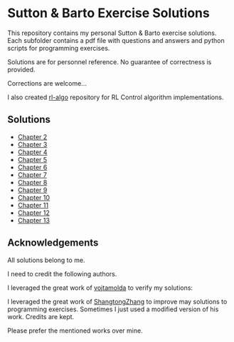 # Sutton & Barto Exercise Solutions

This repository contains my personal Sutton & Barto exercise solutions. Each subfolder contains a pdf file with questions and answers and python scripts for programming exercises.   

Solutions are for personnel reference. No guarantee of correctness is provided. 

Corrections are welcome...

I also created  [rl-algo](https://github.com/habanoz/rl-algo) repository for RL Control algorithm implementations.

## Solutions

* [Chapter 2](chapter2/exercises2.pdf)
* [Chapter 3](chapter3/exercises3.pdf)
* [Chapter 4](chapter4/exercises4.pdf)
* [Chapter 5](chapter5/exercises5.pdf)
* [Chapter 6](chapter6/exercises6.pdf)
* [Chapter 7](chapter7/exercises7.pdf)
* [Chapter 8](chapter8/exercises8.pdf)
* [Chapter 9](chapter9/exercises9.pdf)
* [Chapter 10](chapter10/exercises10.pdf)
* [Chapter 11](chapter11/exercises11.pdf)
* [Chapter 12](chapter12/exercises12.pdf)
* [Chapter 13](chapter13/exercises13.pdf)


## Acknowledgements

All solutions belong to me. 

I need to credit the following authors.

I leveraged the great work of [vojtamolda](
https://github.com/vojtamolda/reinforcement-learning-an-introduction) to verify my solutions:


I leveraged the great work of [ShangtongZhang](https://github.com/ShangtongZhang/reinforcement-learning-an-introduction) to improve may solutions to programming exercises. Sometimes I just used a modified version of his work. Credits are kept.

Please prefer the mentioned works over mine. 
